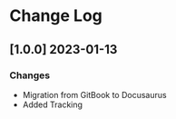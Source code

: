 # Change Log

## [1.0.0] 2023-01-13 
### Changes

- Migration from GitBook to Docusaurus
- Added Tracking

